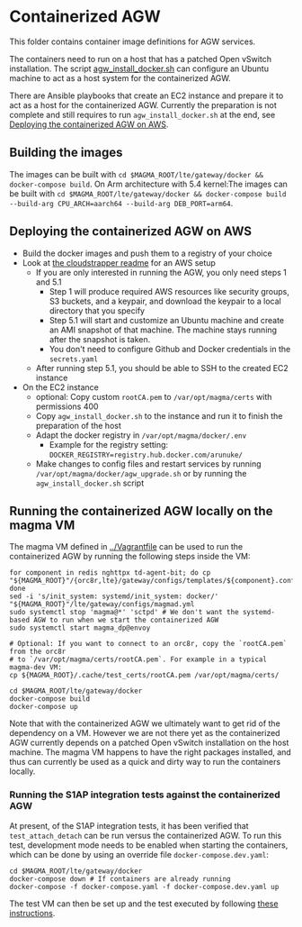 # Containerized AGW

This folder contains container image definitions for AGW services.

The containers need to run on a host that has a patched Open vSwitch installation.
The script [agw_install_docker.sh](../deploy/agw_install_docker.sh) can configure an Ubuntu machine to act as a
host system for the containerized AGW.

There are Ansible playbooks that create an EC2 instance and prepare it to act as
a host for the containerized AGW. Currently the preparation is not complete and
still requires to run `agw_install_docker.sh` at the end, see [Deploying the
containerized AGW on AWS](#deploying-the-containerized-agw-on-aws).

## Building the images

The images can be built with `cd $MAGMA_ROOT/lte/gateway/docker && docker-compose build`.
On Arm architecture with 5.4 kernel:The images can be built with `cd $MAGMA_ROOT/lte/gateway/docker && docker-compose build --build-arg CPU_ARCH=aarch64 --build-arg DEB_PORT=arm64`.

## Deploying the containerized AGW on AWS

* Build the docker images and push them to a registry of your choice
* Look at [the cloudstrapper readme](../../../experimental/cloudstrapper/README.md) for an AWS setup
    * If you are only interested in running the AGW, you only need steps 1 and 5.1
      * Step 1 will produce required AWS resources like security groups, S3 buckets, and a keypair, and download the keypair to a local directory that you specify
      * Step 5.1 will start and customize an Ubuntu machine and create an AMI snapshot of that machine. The machine stays running after the snapshot is taken.
      * You don't need to configure Github and Docker credentials in the `secrets.yaml`
    * After running step 5.1, you should be able to SSH to the created EC2 instance
* On the EC2 instance
    * optional: Copy custom `rootCA.pem` to  `/var/opt/magma/certs` with permissions 400
    * Copy `agw_install_docker.sh` to the instance and run it to finish the preparation of the host
    * Adapt the docker registry in `/var/opt/magma/docker/.env`
      * Example for the registry setting: `DOCKER_REGISTRY=registry.hub.docker.com/arunuke/`
    * Make changes to config files and restart services by running `/var/opt/magma/docker/agw_upgrade.sh` or by running the `agw_install_docker.sh` script

## Running the containerized AGW locally on the magma VM

The magma VM defined in [../Vagrantfile](../Vagrantfile) can be used to run the
containerized AGW by running the following steps inside the VM:

```
for component in redis nghttpx td-agent-bit; do cp "${MAGMA_ROOT}"/{orc8r,lte}/gateway/configs/templates/${component}.conf.template; done
sed -i 's/init_system: systemd/init_system: docker/' "${MAGMA_ROOT}"/lte/gateway/configs/magmad.yml
sudo systemctl stop 'magma@*' 'sctpd' # We don't want the systemd-based AGW to run when we start the containerized AGW
sudo systemctl start magma_dp@envoy

# Optional: If you want to connect to an orc8r, copy the `rootCA.pem` from the orc8r
# to `/var/opt/magma/certs/rootCA.pem`. For example in a typical magma-dev VM:
cp ${MAGMA_ROOT}/.cache/test_certs/rootCA.pem /var/opt/magma/certs/

cd $MAGMA_ROOT/lte/gateway/docker
docker-compose build
docker-compose up
```

Note that with the containerized AGW we ultimately want to get rid of the dependency
on a VM. However we are not there yet as the containerized AGW currently depends
on a patched Open vSwitch installation on the host machine. The magma VM happens
to have the right packages installed, and thus can currently be used as a quick
and dirty way to run the containers locally.

### Running the S1AP integration tests against the containerized AGW

At present, of the S1AP integration tests, it has been verified that `test_attach_detach` can be run versus the containerized AGW.
To run this test, development mode needs to be enabled when starting the containers, which can be done by using an override
file `docker-compose.dev.yaml`:

```
cd $MAGMA_ROOT/lte/gateway/docker
docker-compose down # If containers are already running
docker-compose -f docker-compose.yaml -f docker-compose.dev.yaml up
```

The test VM can then be set up and the test executed by following
[these instructions](https://docs.magmacore.org/docs/next/lte/s1ap_tests#test-vm-setup).
